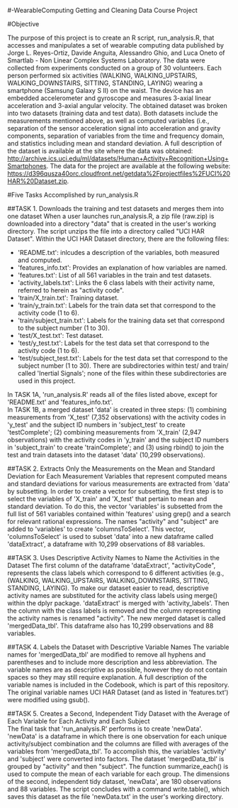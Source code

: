 #-WearableComputing
Getting and Cleaning Data Course Project

#Objective

The purpose of this project is to create an R script, run_analysis.R, that accesses and manipulates a set of wearable computing data published by Jorge L. Reyes-Ortiz, Davide Anguita, Alessandro Ghio, and Luca Oneto of Smartlab - Non Linear Complex Systems Laboratory.  The data were collected from experiments conducted on a group of 30 volunteers. Each person performed six activities (WALKING, WALKING_UPSTAIRS, WALKING_DOWNSTAIRS, SITTING, STANDING, LAYING) wearing a smartphone (Samsung Galaxy S II) on the waist. The device has an embedded accelerometer and gyroscope and measures 3-axial linear acceleration and 3-axial angular velocity. The obtained dataset was broken into two datasets (training data and test data).  Both datasets include the measurements mentioned above, as well as computed variables (i.e., separation of the sensor acceleration signal into acceleration and gravity components, separation of variables from the time and frequency domain, and statistics including mean and standard deviation. A full description of the dataset is available at the site where the data was obtained:  http://archive.ics.uci.edu/ml/datasets/Human+Activity+Recognition+Using+Smartphones.  The data for the project are available at the following website: https://d396qusza40orc.cloudfront.net/getdata%2Fprojectfiles%2FUCI%20HAR%20Dataset.zip.


#Five Tasks Accomplished by run_analysis.R

##TASK 1. Downloads the training and test datasets and merges them into one dataset
When a user launches run_analysis.R, a zip file (raw.zip) is downloaded into a directory "data" that is created in the user's working directory.  The script unzips the file into a directory called "UCI HAR Dataset".  Within the UCI HAR Dataset directory, there are the following files:
  - 'README.txt': inlcudes a description of the variables, both measured and computed. 
  - 'features_info.txt': Provides an explanation of how variables are named.
  - 'features.txt': List of all 561 variables in the train and test datasets.
  - 'activity_labels.txt': Links the 6 class labels with their activity name, referred to herein as "activity code".
  - 'train/X_train.txt': Training dataset.
  - 'train/y_train.txt': Labels for the train data set that correspond to the activity code (1 to 6).
  - 'train/subject_train.txt': Labels for the training data set that correspond to the subject number (1 to 30).
  - 'test/X_test.txt': Test dataset.
  - 'test/y_test.txt': Labels for the test data set that correspond to the activity code (1 to 6).
  - 'test/subject_test.txt': Labels for the test data set that correspond to the subject number (1 to 30).
There are subdirectories within test/ and train/ called 'Inertial Signals'; none of the files within these subdirectories are used in this project. 

In TASK 1A, 'run_analysis.R' reads all of the files listed above, except for 'README.txt' and 'features_info.txt'.  
In TASK 1B, a merged dataset 'data' is created in three steps:  (1) combining measurements from 'X_test' (7,352 observations) with the activity codes in 'y_test' and the subject ID numbers in 'subject_test' to create 'testComplete'; (2) combining measurements from 'X_train' (2,947 observations) with the activity codes in 'y_train' and the subject ID numbers in 'subject_train' to create 'trainComplete'; and (3) using rbind() to join the test and train datasets into the dataset 'data' (10,299 observations).


##TASK 2.  Extracts Only the Measurements on the Mean and Standard Deviation for Each Measurement
Variables that represent computed means and standard deviations for various measurements are extracted from 'data' by subsetting.  In order to create a vector for subsetting, the first step is to select the variables of 'X_train' and 'X_test' that pertain to mean and standard deviation.  To do this, the vector 'variables' is subsetted from the full list of 561 variables contained within 'features' using grep() and a search for relevant rational expressions.  The names "activity" and "subject" are added to 'variables' to create 'columnsToSelect'.  This vector, 'columnsToSelect' is used to subset 'data' into a new dataframe called 'dataExtract', a dataframe with 10,299 observations of 88 variables. 


##TASK 3.  Uses Descriptive Activity Names to Name the Activities in the Dataset 
The first column of the dataframe 'dataExtract', "activityCode", represents the class labels which correspond to 6 different activities (e.g., (WALKING, WALKING_UPSTAIRS, WALKING_DOWNSTAIRS, SITTING, STANDING, LAYING).  To make our dataset easier to read, descriptive activity names are substituted for the activity class labels using merge() within the dplyr package.  'dataExtract' is merged with 'activity_labels'.  Then the column with the class labels is removed and the column representing the activity names is renamed "activity". The new merged dataset is called 'mergedData_tbl'.  This dataframe also has 10,299 observations and 88 variables.


##TASK 4.  Labels the Dataset with Descriptive Variable Names
The variable names for 'mergedData_tbl' are modified to remove all hyphens and parentheses and to include more description and less abbreviation.  The variable names are as descriptive as possible, however they do not contain spaces so they may still require explanation.  A full description of the variable names is included in the Codebook, which is part of this repository. The original variable names UCI HAR Dataset (and as listed in 'features.txt') were modified using gsub().  


##TASK 5.  Creates a Second, Independent Tidy Dataset with the Average of Each Variable for Each Activity and Each Subject  
The final task that 'run_analysis.R' performs is to create 'newData'.  'newData' is a dataframe in which there is one observation for each unique activity/subject combination and the columns are filled with averages of the variables from 'mergedData_tbl'.  To accomplish this, the variables 'activity' and 'subject' were converted into factors.  The dataset 'mergedData_tbl' is grouped by "activity" and then "subject".  The function summarize_each() is used to compute the mean of each variable for each group.  The dimensions of the second, independent tidy dataset, 'newData', are 180 observations and 88 variables.  The script concludes with a command write.table(), which saves this dataset as the file 'newData.txt' in the user's working directory.
